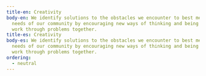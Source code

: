 ```yaml
---
title-en: Creativity
body-en: We identify solutions to the obstacles we encounter to best meet the
  needs of our community by encouraging new ways of thinking and being as we
  work through problems together.
title-es: Creativity
body-es: We identify solutions to the obstacles we encounter to best meet the
  needs of our community by encouraging new ways of thinking and being as we
  work through problems together.
ordering:
  - neutral
---
```

